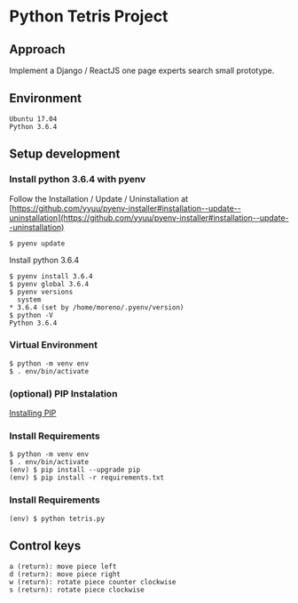 # Python Tetris Project

## Approach
Implement a Django / ReactJS one page experts search small prototype. 

## Environment
```
Ubuntu 17.04
Python 3.6.4
```

## Setup development 

### Install python 3.6.4 with pyenv

Follow the  Installation / Update / Uninstallation at [https://github.com/yyuu/pyenv-installer#installation--update--uninstallation](https://github.com/yyuu/pyenv-installer#installation--update--uninstallation)

```
$ pyenv update
```
Install python 3.6.4
```
$ pyenv install 3.6.4
$ pyenv global 3.6.4
$ pyenv versions
  system
* 3.6.4 (set by /home/moreno/.pyenv/version)
$ python -V
Python 3.6.4
```

### Virtual Environment

```
$ python -m venv env
$ . env/bin/activate
```

### (optional) PIP Instalation
[Installing PIP](https://pip.pypa.io/en/stable/installing/)

### Install Requirements

```
$ python -m venv env
$ . env/bin/activate
(env) $ pip install --upgrade pip
(env) $ pip install -r requirements.txt
```

### Install Requirements
```
(env) $ python tetris.py
```

## Control keys
```
a (return): move piece left
d (return): move piece right
w (return): rotate piece counter clockwise
s (return): rotate piece clockwise
```
